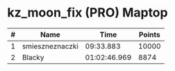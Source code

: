 # kz_moon_fix (PRO) Maptop

|  # | Name | Time | Points |
|-------------- | -------------- | -------------- | -------------- | 
| 1 | smieszneznaczki | 09:33.883 | 10000 | 
| 2 | Blacky | 01:02:46.969 | 8874 | 

